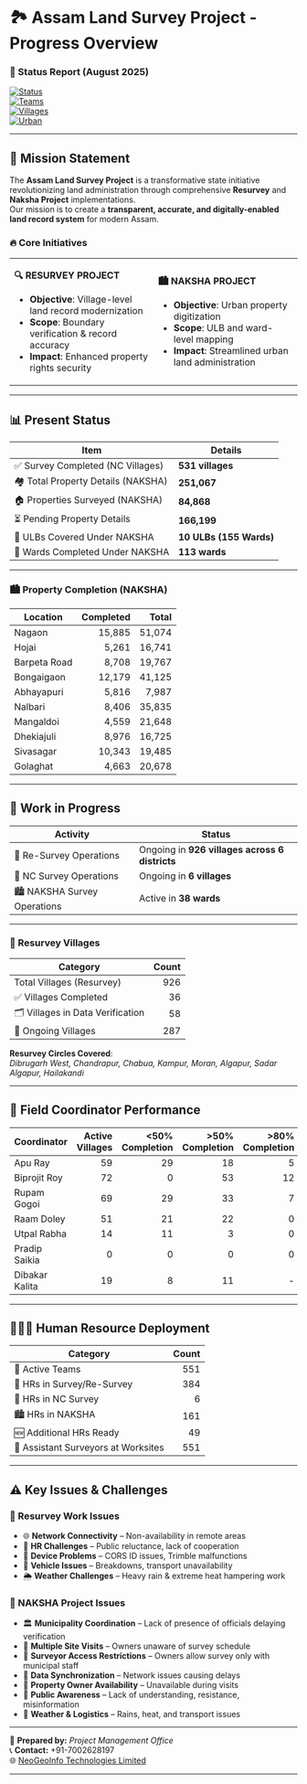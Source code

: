 # 🏞️ Assam Land Survey Project - Progress Overview

### 📅 Status Report (August 2025)  
[![Status](https://img.shields.io/badge/Project-Active-brightgreen)]()  
[![Teams](https://img.shields.io/badge/Active_Teams-551-purple)]()  
[![Villages](https://img.shields.io/badge/Resurvey_Villages-926-blue)]()  
[![Urban](https://img.shields.io/badge/ULBs_Covered-10-orange)]()  

---

## 🎯 **Mission Statement**

The **Assam Land Survey Project** is a transformative state initiative revolutionizing land administration through comprehensive **Resurvey** and **Naksha Project** implementations.  
Our mission is to create a **transparent, accurate, and digitally-enabled land record system** for modern Assam.

### 🔥 **Core Initiatives**

<table>
<tr>
<td width="50%">

**🔍 RESURVEY PROJECT**
- **Objective**: Village-level land record modernization  
- **Scope**: Boundary verification & record accuracy  
- **Impact**: Enhanced property rights security  

</td>
<td width="50%">

**🏙️ NAKSHA PROJECT**
- **Objective**: Urban property digitization  
- **Scope**: ULB and ward-level mapping  
- **Impact**: Streamlined urban land administration  

</td>
</tr>
</table>

---

## 📊 Present Status  

| **Item** | **Details** |
|----------|-------------|
| ✅ Survey Completed (NC Villages) | **531 villages** |
| 🏘️ Total Property Details (NAKSHA) | **251,067** |
| 🏠 Properties Surveyed (NAKSHA) | **84,868** |
| ⏳ Pending Property Details | **166,199** |
| 🏢 ULBs Covered Under NAKSHA | **10 ULBs (155 Wards)** |
| 🏁 Wards Completed Under NAKSHA | **113 wards** |

---

### 🏙️ Property Completion (NAKSHA)

| **Location** | **Completed** | **Total** |
|--------------|--------------:|----------:|
| Nagaon       | 15,885 | 51,074 |
| Hojai        | 5,261 | 16,741 |
| Barpeta Road | 8,708 | 19,767 |
| Bongaigaon   | 12,179 | 41,125 |
| Abhayapuri   | 5,816 | 7,987 |
| Nalbari      | 8,406 | 35,835 |
| Mangaldoi    | 4,559 | 21,648 |
| Dhekiajuli   | 8,976 | 16,725 |
| Sivasagar    | 10,343 | 19,485 |
| Golaghat     | 4,663 | 20,678 |

---

## 🚀 Work in Progress  

| **Activity** | **Status** |
|--------------|------------|
| 🔄 Re-Survey Operations | Ongoing in **926 villages across 6 districts** |
| 🌾 NC Survey Operations | Ongoing in **6 villages** |
| 🏙️ NAKSHA Survey Operations | Active in **38 wards** |

---

### 📌 Resurvey Villages  

| **Category** | **Count** |
|--------------|----------:|
| Total Villages (Resurvey) | 926 |
| ✅ Villages Completed | 36 |
| 🗂️ Villages in Data Verification | 58 |
| 🚧 Ongoing Villages | 287 |

**Resurvey Circles Covered**:  
*Dibrugarh West, Chandrapur, Chabua, Kampur, Moran, Algapur, Sadar Algapur, Hailakandi*

---

## 👥 Field Coordinator Performance  

| **Coordinator** | **Active Villages** | <50% Completion | >50% Completion | >80% Completion | Almost Completed |
|-----------------|---------------------:|----------------:|----------------:|----------------:|----------------:|
| Apu Ray         | 59 | 29 | 18 | 5 | 7 |
| Biprojit Roy    | 72 | 0  | 53 | 12 | 7 |
| Rupam Gogoi     | 69 | 29 | 33 | 7  | 0 |
| Raam Doley      | 51 | 21 | 22 | 0  | 8 |
| Utpal Rabha     | 14 | 11 | 3  | 0  | 5 |
| Pradip Saikia   | 0  | 0  | 0  | 0  | 0 |
| Dibakar Kalita  | 19 | 8  | 11 | -  | - |

---

## 🧑‍🤝‍🧑 Human Resource Deployment  

| **Category** | **Count** |
|--------------|----------:|
| 👥 Active Teams | 551 |
| 📍 HRs in Survey/Re-Survey | 384 |
| 🌾 HRs in NC Survey | 6 |
| 🏙️ HRs in NAKSHA | 161 |
| 🆕 Additional HRs Ready | 49 |
| 👷 Assistant Surveyors at Worksites | 551 |

---

## ⚠️ Key Issues & Challenges  

### 🔧 Resurvey Work Issues
- 🌐 **Network Connectivity** – Non-availability in remote areas  
- 👥 **HR Challenges** – Public reluctance, lack of cooperation  
- 📱 **Device Problems** – CORS ID issues, Trimble malfunctions  
- 🚗 **Vehicle Issues** – Breakdowns, transport unavailability  
- 🌦️ **Weather Challenges** – Heavy rain & extreme heat hampering work  

### 🏢 NAKSHA Project Issues
- 🏛️ **Municipality Coordination** – Lack of presence of officials delaying verification  
- 📅 **Multiple Site Visits** – Owners unaware of survey schedule  
- 🔐 **Surveyor Access Restrictions** – Owners allow survey only with municipal staff  
- 📶 **Data Synchronization** – Network issues causing delays  
- 👤 **Property Owner Availability** – Unavailable during visits  
- 📢 **Public Awareness** – Lack of understanding, resistance, misinformation  
- 🚚 **Weather & Logistics** – Rains, heat, and transport issues  

---

📌 **Prepared by:** *Project Management Office*  
📞 **Contact:** +91-7002628197  
🌐 [NeoGeoInfo Technologies Limited](https://neogeoinfo.com/)  

---

